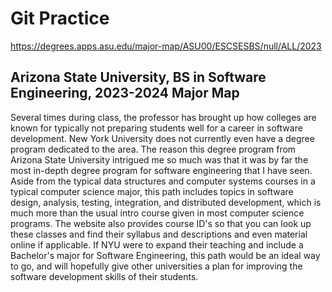 # Git Practice
https://degrees.apps.asu.edu/major-map/ASU00/ESCSESBS/null/ALL/2023

## Arizona State University, BS in Software Engineering, 2023-2024 Major Map

Several times during class, the professor has brought up how colleges are known for typically not preparing students well for a career in software development. New York University does not currently even have a degree program dedicated to the area. The reason this degree program from Arizona State University intrigued me so much was that it was by far the most in-depth degree program for software engineering that I have seen. Aside from the typical data structures and computer systems courses in a typical computer science major, this path includes topics in software design, analysis, testing, integration, and distributed development, which is much more than the usual intro course given in most computer science programs. The website also provides course ID's so that you can look up these classes and find their syllabus and descriptions and even material online if applicable. If NYU were to expand their teaching and include a Bachelor's major for Software Engineering, this path would be an ideal way to go, and will hopefully give other universities a plan for improving the software development skills of their students.

